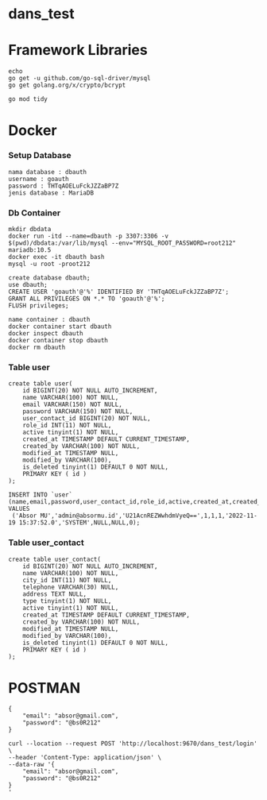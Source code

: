 # dans_test

# Framework Libraries
    echo
    go get -u github.com/go-sql-driver/mysql
    go get golang.org/x/crypto/bcrypt

    go mod tidy


# Docker 
### Setup Database
    nama database : dbauth
    username : goauth
    password : THTqAOELuFckJZZaBP7Z
    jenis database : MariaDB

### Db Container
    mkdir dbdata
    docker run -itd --name=dbauth -p 3307:3306 -v $(pwd)/dbdata:/var/lib/mysql --env="MYSQL_ROOT_PASSWORD=root212" mariadb:10.5
    docker exec -it dbauth bash
    mysql -u root -proot212

    create database dbauth;
    use dbauth;
    CREATE USER 'goauth'@'%' IDENTIFIED BY 'THTqAOELuFckJZZaBP7Z';
    GRANT ALL PRIVILEGES ON *.* TO 'goauth'@'%';  
    FLUSH privileges;

    name container : dbauth
    docker container start dbauth
    docker inspect dbauth
    docker container stop dbauth
    docker rm dbauth

### Table user
    create table user(
        id BIGINT(20) NOT NULL AUTO_INCREMENT,
        name VARCHAR(100) NOT NULL,
        email VARCHAR(150) NOT NULL,
        password VARCHAR(150) NOT NULL,
        user_contact_id BIGINT(20) NOT NULL,
        role_id INT(11) NOT NULL,
        active tinyint(1) NOT NULL,
        created_at TIMESTAMP DEFAULT CURRENT_TIMESTAMP,
        created_by VARCHAR(100) NOT NULL,
        modified_at TIMESTAMP NULL, 
        modified_by VARCHAR(100),
        is_deleted tinyint(1) DEFAULT 0 NOT NULL,
        PRIMARY KEY ( id )
    );

    INSERT INTO `user` (name,email,password,user_contact_id,role_id,active,created_at,created_by,modified_at,modified_by,is_deleted) VALUES
	 ('Absor MU','admin@absormu.id','U21AcnREZWwhdmVyeQ==',1,1,1,'2022-11-19 15:37:52.0','SYSTEM',NULL,NULL,0);
### Table user_contact
    create table user_contact(
        id BIGINT(20) NOT NULL AUTO_INCREMENT,
        name VARCHAR(100) NOT NULL,
        city_id INT(11) NOT NULL,
        telephone VARCHAR(30) NULL,
        address TEXT NULL,
        type tinyint(1) NOT NULL, 
        active tinyint(1) NOT NULL,
        created_at TIMESTAMP DEFAULT CURRENT_TIMESTAMP,
        created_by VARCHAR(100) NOT NULL,
        modified_at TIMESTAMP NULL, 
        modified_by VARCHAR(100),
        is_deleted tinyint(1) DEFAULT 0 NOT NULL,
        PRIMARY KEY ( id )
    );


# POSTMAN
    {
        "email": "absor@gmail.com",
        "password": "@bs0R212"
    }

    curl --location --request POST 'http://localhost:9670/dans_test/login' \
    --header 'Content-Type: application/json' \
    --data-raw '{
        "email": "absor@gmail.com",
        "password": "@bs0R212"
    }
    '
